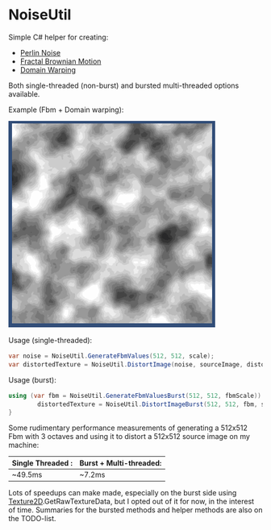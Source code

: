 # NoiseUtil

 Simple C# helper for creating:

- [Perlin Noise](https://en.wikipedia.org/wiki/Perlin_noise)
- [Fractal Brownian Motion](https://thebookofshaders.com/13/)
- [Domain Warping](https://www.iquilezles.org/www/articles/warp/warp.htm)

Both single-threaded (non-burst) and bursted multi-threaded options available.

Example (Fbm + Domain warping):

![](warp.gif)

Usage (single-threaded):

```c#
var noise = NoiseUtil.GenerateFbmValues(512, 512, scale);
var distortedTexture = NoiseUtil.DistortImage(noise, sourceImage, distortAmount);
```

Usage (burst):

```c#
using (var fbm = NoiseUtil.GenerateFbmValuesBurst(512, 512, fbmScale)) {
        distortedTexture = NoiseUtil.DistortImageBurst(512, 512, fbm, sourceImageArray, distortAmount);
}
```

Some rudimentary performance measurements of generating a 512x512 Fbm with 3 octaves and using it to distort a 512x512 source image on my machine:

| Single Threaded : | Burst + Multi-threaded: |
| ----------------- | ----------------------- |
| ~49.5ms           | ~7.2ms                  |

Lots of speedups can make made, especially on the burst side using [Texture2D](https://docs.unity3d.com/ScriptReference/Texture2D.html).GetRawTextureData, but I opted out of it for now, in the interest of time. Summaries for the bursted methods and helper methods are also on the TODO-list.

